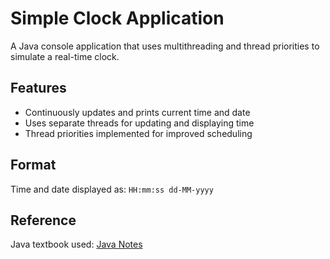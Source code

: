 # Simple Clock Application

A Java console application that uses multithreading and thread priorities to simulate a real-time clock.

## Features
- Continuously updates and prints current time and date
- Uses separate threads for updating and displaying time
- Thread priorities implemented for improved scheduling

## Format
Time and date displayed as: `HH:mm:ss dd-MM-yyyy`

## Reference
Java textbook used: [Java Notes](https://math.hws.edu/javanotes/)
